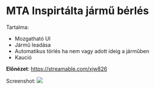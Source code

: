 # MTA Inspirtálta jármű bérlés

Tartalma:
- Mozgatható UI
- Jármű leadása
- Automatikus törlés ha nem vagy adott ideig a járműben
- Kaució

**Előnézet**: https://streamable.com/xjw826

Screenshot:
<img src="https://cdn.discordapp.com/attachments/1192608720803340419/1275154599547768903/image.png?ex=66c4dbc3&is=66c38a43&hm=b549ca6712ac33a23066b6a6ec21d69d3ba3ec7b1ebb47f8c634690795d3277f&">
